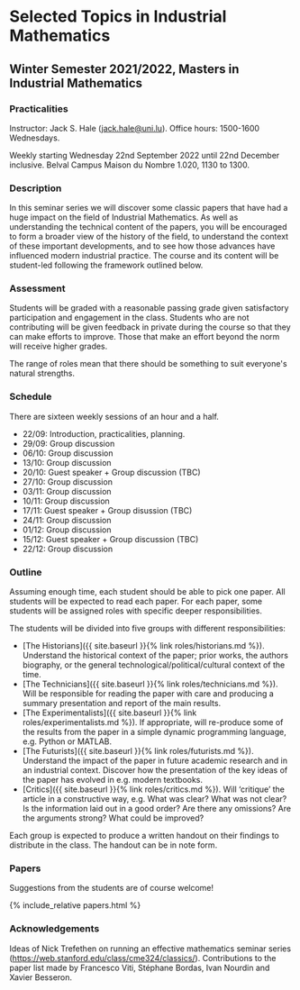 # Selected Topics in Industrial Mathematics
## Winter Semester 2021/2022, Masters in Industrial Mathematics

### Practicalities

Instructor: Jack S. Hale (jack.hale@uni.lu). Office hours: 1500-1600 Wednesdays.

Weekly starting Wednesday 22nd September 2022 until 22nd December inclusive.
Belval Campus Maison du Nombre 1.020, 1130 to 1300.

### Description

In this seminar series we will discover some classic papers that have had
a huge impact on the field of Industrial Mathematics. As well as understanding
the technical content of the papers, you will be encouraged to form a broader
view of the history of the field, to understand the context of these important
developments, and to see how those advances have influenced modern industrial
practice. The course and its content will be student-led following the
framework outlined below.

### Assessment

Students will be graded with a reasonable passing grade given satisfactory
participation and engagement in the class. Students who are not contributing
will be given feedback in private during the course so that they can make
efforts to improve. Those that make an effort beyond the norm will receive
higher grades.

The range of roles mean that there should be something to suit everyone's
natural strengths.

### Schedule

There are sixteen weekly sessions of an hour and a half.

* 22/09: Introduction, practicalities, planning.
* 29/09: Group discussion
* 06/10: Group discussion
* 13/10: Group discussion
* 20/10: Guest speaker + Group discussion (TBC)
* 27/10: Group discussion
* 03/11: Group discussion
* 10/11: Group discussion
* 17/11: Guest speaker + Group disussion (TBC)
* 24/11: Group discussion
* 01/12: Group discussion
* 15/12: Guest speaker + Group discussion (TBC)
* 22/12: Group discussion

### Outline

Assuming enough time, each student should be able to pick one paper. All students
will be expected to read each paper. For each paper, some students will be
assigned roles with specific deeper responsibilities.

The students will be divided into five groups with different responsibilities:

* [The Historians]({{ site.baseurl }}{% link roles/historians.md %}). Understand
  the historical context of the paper; prior works, the authors biography, or
  the general technological/political/cultural context of the time.
* [The Technicians]({{ site.baseurl }}{% link roles/technicians.md %}). Will be
  responsible for reading the paper with care and producing a summary
  presentation and report of the main results.
* [The Experimentalists]({{ site.baseurl }}{% link roles/experimentalists.md %}).
  If appropriate, will re-produce some of the results from the paper in a
  simple dynamic programming language, e.g. Python or MATLAB.
* [The Futurists]({{ site.baseurl }}{% link roles/futurists.md %}). Understand
  the impact of the paper in future academic research and in an industrial
  context. Discover how the presentation of the key ideas of the paper has
  evolved in e.g. modern textbooks.
* [Critics]({{ site.baseurl }}{% link roles/critics.md %}). Will ‘critique’ the
  article in a constructive way, e.g. What was clear? What was not clear? Is
  the information laid out in a good order?  Are there any omissions?  Are the
  arguments strong? What could be improved?

Each group is expected to produce a written handout on their findings to
distribute in the class. The handout can be in note form.

### Papers

Suggestions from the students are of course welcome!

{% include_relative papers.html %}

### Acknowledgements

Ideas of Nick Trefethen on running an effective mathematics seminar series
(https://web.stanford.edu/class/cme324/classics/). Contributions to the paper
list made by Francesco Viti, Stéphane Bordas, Ivan Nourdin and Xavier Besseron.
